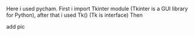 Here i used pycham.
First i import Tkinter module (Tkinter is a GUI library for Python),
after that i used Tk() (Tk is interface) Then 

add pic